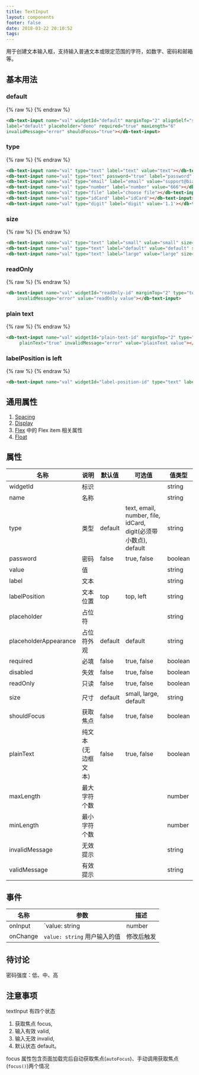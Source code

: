 ```yaml
---
title: TextInput
layout: components
footer: false
date: 2018-03-22 20:10:52
tags:
---
```


用于创建文本输入框，支持输入普通文本或限定范围的字符，如数字、密码和邮箱等。

## 基本用法


### default
{% raw %}
<db-text-input name="val" widgetId="defaultDemo" marginTop="2" alignSelf="start" type="text" label="default" placeholder="demo" required="true" maxLength="6"   invalidMessage="error" shouldFocus="true"></db-text-input>
{% endraw %}
```html
<db-text-input name="val" widgetId="default" marginTop="2" alignSelf="start" type="text" 
label="default" placeholder="demo" required="true" maxLength="6" 
invalidMessage="error" shouldFocus="true"></db-text-input>
```

### type
{% raw %}
<db-text-input name="val" type="text" label="text" value="text"></db-text-input>
<db-text-input name="val" type="text" password="true" label="password" value="password"></db-text-input>
<db-text-input name="val" type="email" label="email" value="support@bianruanjian.com"></db-text-input>
<db-text-input name="val" type="number" label="number" value="666"></db-text-input>
<db-text-input name="val" type="file" label="choose file"></db-text-input>
<db-text-input name="val" type="idCard" label="idCard"></db-text-input>
<db-text-input name="val" type="digit" label="digit" value='1.1'></db-text-input>
{% endraw %}
```html
<db-text-input name="val" type="text" label="text" value="text"></db-text-input>
<db-text-input name="val" type="text" password="true" label="password" value="password"></db-text-input>
<db-text-input name="val" type="email" label="email" value="support@bianruanjian.com"></db-text-input>
<db-text-input name="val" type="number" label="number" value="666"></db-text-input>
<db-text-input name="val" type="file" label="choose file"></db-text-input>
<db-text-input name="val" type="idCard" label="idCard"></db-text-input>
<db-text-input name="val" type="digit" label="digit" value='1.1'></db-text-input>
```

### size
{% raw %}
<db-text-input name="val" type="text" label="small" value="small" size="small"></db-text-input>
<db-text-input name="val" type="text" label="default" value="default" size="default"></db-text-input>
<db-text-input name="val" type="text" label="large" value="large" size="large"></db-text-input>
{% endraw %}
```html
<db-text-input name="val" type="text" label="small" value="small" size="small"></db-text-input>
<db-text-input name="val" type="text" label="default" value="default" size="default"></db-text-input>
<db-text-input name="val" type="text" label="large" value="large" size="large"></db-text-input>
```

### readOnly
{% raw %}
<db-text-input name="val" widgetId="readOnly-id" marginTop="2" type="text" label="readOnly" readOnly="true"
    invalidMessage="error" value="readOnly value"></db-text-input>
{% endraw %}
```html
<db-text-input name="val" widgetId="readOnly-id" marginTop="2" type="text" label="readOnly" readOnly="true"
    invalidMessage="error" value="readOnly value"></db-text-input>
```

### plain text
{% raw %}
<db-text-input name="val" widgetId="plain-text-id" marginTop="2" type="text" label="plainText" readOnly="true"
     plainText="true" invalidMessage="error" value="plainText value"></db-text-input>
{% endraw %}
```html
<db-text-input name="val" widgetId="plain-text-id" marginTop="2" type="text" label="plainText" readOnly="true"
     plainText="true" invalidMessage="error" value="plainText value"></db-text-input>
```

### labelPosition is left
{% raw %}
<db-text-input name="val" widgetId="label-position-id" type="text" label="Label" labelPosition="left"></db-text-input>
{% endraw %}
```html
<db-text-input name="val" widgetId="label-position-id" type="text" label="Label" labelPosition="left"></db-text-input>
```

## 通用属性

1. [Spacing](../Utilities/Spacing.html)
1. [Display](../Utilities/Display.html)
1. [Flex](../Utilities/Flex.html) 中的 Flex item 相关属性
1. [Float](../Utilities/Float.html)

## 属性

| 名称  | 说明 | 默认值 | 可选值 |值类型 |
| ----- | ------ | ----- | ----- | --------- |
| widgetId | 标识 | | | string |
| name | 名称 | | | string |
| type | 类型 | default | text, email, number, file, idCard, digit(必须带小数点), default | string |
| password | 密码 | false | true, false | boolean |
| value | 值 | | | string |
| label | 文本 | | | string |
| labelPosition | 文本位置 | top | top, left | string |
| placeholder | 占位符 | | | string |
| placeholderAppearance | 占位符外观 | default | default | string |
| required | 必填 | false | true, false | boolean |
| disabled | 失效 | false | true, false | boolean |
| readOnly | 只读 | false | true, false | boolean |
| size | 尺寸 | default | small, large, default | string |
| shouldFocus | 获取焦点 | false | true, false | boolean |
| plainText | 纯文本(无边框文本) | false | true, false | boolean |
| maxLength | 最大字符个数 | | | number |
| minLength | 最小字符个数 | | | number |
| invalidMessage | 无效提示 | | | string |
| validMessage | 有效提示 | | | string |

## 事件

| 名称  | 参数 | 描述 |
| ----- | ------ | ----- |
| onInput | `value: string | number | boolean` 用户输入的值 | 输入时触发 |
| onChange | `value: string` 用户输入的值 | 修改后触发 |

## 待讨论

密码强度：低、中、高

## 注意事项

textInput 有四个状态
1. 获取焦点 focus,
1. 输入有效 valid,
1. 输入无效 invalid,
1. 默认状态 default。

focus 属性包含页面加载完后自动获取焦点(`autoFocus`)、手动调用获取焦点(`focus()`)两个情况